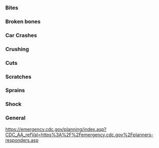 ### Bites



### Broken bones



### Car Crashes



### Crushing



### Cuts



### Scratches



### Sprains



### Shock



### General
https://emergency.cdc.gov/planning/index.asp?CDC_AA_refVal=https%3A%2F%2Femergency.cdc.gov%2Fplanners-responders.asp